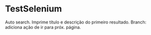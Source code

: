 # TestSelenium
Auto search. Imprime título e descrição do primeiro resultado.
Branch: adiciona ação de ir para próx. página.
